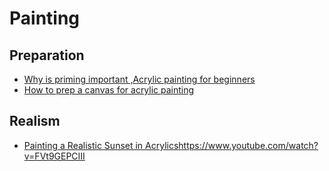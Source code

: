 # Painting

## Preparation
- [Why is priming important ,Acrylic painting for beginners](https://www.youtube.com/watch?v=ASceo_Ce1pg)
- [How to prep a canvas for acrylic painting](https://www.youtube.com/watch?v=j3uhQELnzR8)

## Realism

- [Painting a Realistic Sunset in Acrylics]()https://www.youtube.com/watch?v=FVt9GEPCIII
